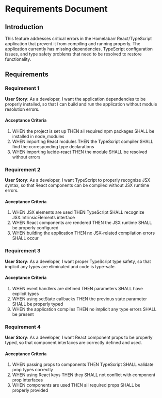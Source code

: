 # Requirements Document

## Introduction

This feature addresses critical errors in the Homelabarr React/TypeScript application that prevent it from compiling and running properly. The application currently has missing dependencies, TypeScript configuration issues, and type safety problems that need to be resolved to restore functionality.

## Requirements

### Requirement 1

**User Story:** As a developer, I want the application dependencies to be properly installed, so that I can build and run the application without module resolution errors.

#### Acceptance Criteria

1. WHEN the project is set up THEN all required npm packages SHALL be installed in node_modules
2. WHEN importing React modules THEN the TypeScript compiler SHALL find the corresponding type declarations
3. WHEN importing lucide-react THEN the module SHALL be resolved without errors

### Requirement 2

**User Story:** As a developer, I want TypeScript to properly recognize JSX syntax, so that React components can be compiled without JSX runtime errors.

#### Acceptance Criteria

1. WHEN JSX elements are used THEN TypeScript SHALL recognize JSX.IntrinsicElements interface
2. WHEN React components are rendered THEN the JSX runtime SHALL be properly configured
3. WHEN building the application THEN no JSX-related compilation errors SHALL occur

### Requirement 3

**User Story:** As a developer, I want proper TypeScript type safety, so that implicit any types are eliminated and code is type-safe.

#### Acceptance Criteria

1. WHEN event handlers are defined THEN parameters SHALL have explicit types
2. WHEN using setState callbacks THEN the previous state parameter SHALL be properly typed
3. WHEN the application compiles THEN no implicit any type errors SHALL be present

### Requirement 4

**User Story:** As a developer, I want React component props to be properly typed, so that component interfaces are correctly defined and used.

#### Acceptance Criteria

1. WHEN passing props to components THEN TypeScript SHALL validate prop types correctly
2. WHEN using React keys THEN they SHALL not conflict with component prop interfaces
3. WHEN components are used THEN all required props SHALL be properly provided